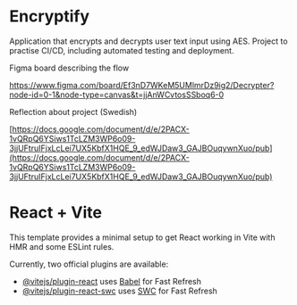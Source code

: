 # Encryptify

Application that encrypts and decrypts user text input using AES. Project to practise CI/CD, including automated testing and deployment.

Figma board describing the flow

https://www.figma.com/board/Ef3nD7WKeM5UMlmrDz9ig2/Decrypter?node-id=0-1&node-type=canvas&t=jjAnWCvtosSSboq6-0

Reflection about project (Swedish)

[https://docs.google.com/document/d/e/2PACX-1vQRpQ6YSiws1TcLZM3WP6o09-3jjUFtruIFjxLcLei7UX5KbfX1HQE_9_edWJDaw3_GAJBOuqywnXuo/pub](https://docs.google.com/document/d/e/2PACX-1vQRpQ6YSiws1TcLZM3WP6o09-3jjUFtruIFjxLcLei7UX5KbfX1HQE_9_edWJDaw3_GAJBOuqywnXuo/pub)


# React + Vite

This template provides a minimal setup to get React working in Vite with HMR and some ESLint rules.

Currently, two official plugins are available:

- [@vitejs/plugin-react](https://github.com/vitejs/vite-plugin-react/blob/main/packages/plugin-react/README.md) uses [Babel](https://babeljs.io/) for Fast Refresh
- [@vitejs/plugin-react-swc](https://github.com/vitejs/vite-plugin-react-swc) uses [SWC](https://swc.rs/) for Fast Refresh
